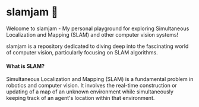 # slamjam 🫙
Welcome to slamjam - My personal playground for exploring Simultaneous Localization and Mapping (SLAM) and other computer vision systems!

slamjam is a repository dedicated to diving deep into the fascinating world of computer vision, particularly focusing on SLAM algorithms.

#### What is SLAM?
Simultaneous Localization and Mapping (SLAM) is a fundamental problem in robotics and computer vision. It involves the real-time construction or updating of a map of an unknown environment while simultaneously keeping track of an agent's location within that environment.
